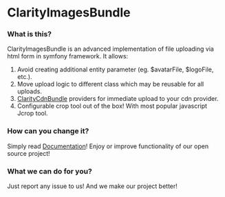 ClarityImagesBundle
================

### What is this?

ClarityImagesBundle is an advanced implementation of file uploading via html form in symfony framework.
It allows:
1. Avoid creating additional entity parameter (eg. $avatarFile, $logoFile, etc.).
2. Move upload logic to different class which may be reusable for all uploads.
3. [ClarityCdnBundle](https://github.com/clarity-project/ClarityCdnBundle/) providers for immediate upload to your cdn provider.
4. Configurable crop tool out of the box! With most popular javascript Jcrop tool.

### How can you change it?

Simply read [Documentation](https://github.com/clarity-project/ClarityImagesBundle/blob/master/Resources/doc/index.md)! Enjoy or improve functionality of our open source project!

### What we can do for you?

Just report any issue to us! And we make our project better!